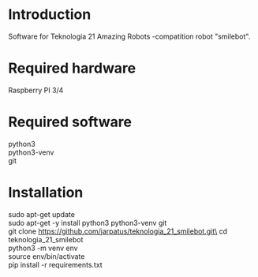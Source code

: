 # Introduction
Software for Teknologia 21 Amazing Robots -compatition robot "smilebot".

# Required hardware
Raspberry PI 3/4

# Required software
python3\
python3-venv\
git

# Installation
sudo apt-get update\
sudo apt-get -y install python3 python3-venv git\
git clone https://github.com/jarpatus/teknologia_21_smilebot.git\
cd teknologia_21_smilebot\
python3 -m venv env\
source env/bin/activate\
pip install -r requirements.txt 
